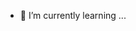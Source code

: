 
- 🌱 I’m currently learning ...

<!---
Dev-Xuniii/Dev-Xuniii is a ✨ special ✨ repository because its `README.md` (this file) appears on your GitHub profile.
You can click the Preview link to take a look at your changes.
--->

